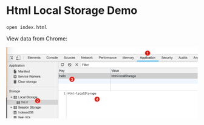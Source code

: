 Html Local Storage Demo
=======================

```
open index.html
```

View data from Chrome:

![demo](./images/demo.png)
